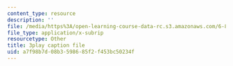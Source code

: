 ```yaml
---
content_type: resource
description: ''
file: /media/https%3A/open-learning-course-data-rc.s3.amazonaws.com/6-832-underactuated-robotics-spring-2009/a7f98b7d08b3598685f2f453bc50234f_Z8oMbOj9IWM.vtt
file_type: application/x-subrip
resourcetype: Other
title: 3play caption file
uid: a7f98b7d-08b3-5986-85f2-f453bc50234f
---
```

